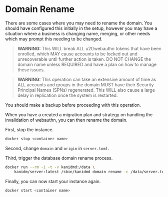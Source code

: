 # Domain Rename

There are some cases where you may need to rename the domain. You should have configured this
initially in the setup, however you may have a situation where a business is changing name, merging,
or other needs which may prompt this needing to be changed.

> **WARNING:** This WILL break ALL u2f/webauthn tokens that have been enrolled, which MAY cause
> accounts to be locked out and unrecoverable until further action is taken. DO NOT CHANGE the
> domain name unless REQUIRED and have a plan on how to manage these issues.

> **WARNING:** This operation can take an extensive amount of time as ALL accounts and groups in the
> domain MUST have their Security Principal Names (SPNs) regenerated. This WILL also cause a large
> delay in replication once the system is restarted.

You should make a backup before proceeding with this operation.

When you have a created a migration plan and strategy on handling the invalidation of webauthn, you
can then rename the domain.

First, stop the instance.

```bash
docker stop <container name>
```

Second, change `domain` and `origin` in `server.toml`.

Third, trigger the database domain rename process.

```bash
docker run --rm -i -t -v kanidmd:/data \
    kanidm/server:latest /sbin/kanidmd domain rename -c /data/server.toml
```

Finally, you can now start your instance again.

```bash
docker start <container name>
```
